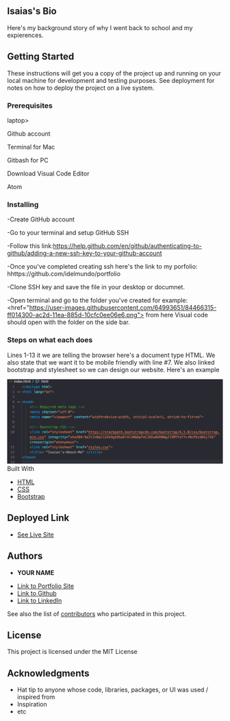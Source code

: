 ## Isaias's Bio 

<p>Here's my background story of why I went back to school and my expierences.</p>

## Getting Started

These instructions will get you a copy of the project up and running on your local machine for development and testing purposes. See deployment for notes on how to deploy the project on a live system.

### Prerequisites

<p>laptop></p>
<p>Github account</p>
<p>Terminal for Mac</p>
<p>Gitbash for PC</p>
<p>Download Visual Code Editor</p>
<p>Atom</p>

### Installing
-Create GitHub account

-Go to your terminal and setup GitHub SSH

-Follow this link:https://help.github.com/en/github/authenticating-to-github/adding-a-new-ssh-key-to-your-github-account

-Once you've completed creating ssh here's the link to my porfolio: hhttps://github.com/idelmundo/portfolio

-Clone SSH key and save the file in your desktop or documnet.

-Open terminal and go to the folder you've created for example: <href="https://user-images.githubusercontent.com/64993651/84466315-ff014300-ac2d-11ea-885d-10cfc0ee06e6.png"> from here Visual code should open with the folder on the side bar.

### Steps on what each does
<p>Lines 1-13 it we are telling the browser here's a document type HTML. We also state that we want it to be mobile friendly with line #7. We also linked bootstrap and stylesheet so we can design our website. Here's an example </p> <img src="Screenshot1.png" alt="Screenshot1> 

<br>
<p> Next lines 15-29 will be body following navbar. In here you can explore other tabs like About, Portfolio and Contact. In this code I've use the bootstrap nav bar to make things easier and just use a little but of css stylesheet to shift left and right of the page and locked it in place too. The navbars are all the same from each pages. Here's an example: </p>  <img src="screenshot2.png" alt="screenshot2>

<br>
<p> In following lines about me pg which we used bootstrap container to make a box,row and col to make it mobile friendly so when its can adop it. I was able to use float and the words to wrap on my image using stylesheet.css this will be in my stylesheet.css under index about me. </p> <img src="screenshot3.png" alt="screenshot3>

<br>
<p> Once you select Portfolio it will show you my hobbies and imgages heres where it gets tricky due to containers,row, col small-6 medium-6 and large6. They're 5 images total and the layout is 2,2 and 1 I've decided to pick 6 because it has to equal to 12 on each row. They were also suppose to change whena mobile devics or small monitor.<p> <img src="screenshot4.png" alt="screenshot4> 

<br>
<p> On the page Contact the layout I use is also from bootstrap called card/form-group in here youll see name, email and messages. This one was fairly simple since bootstrap had a layout and just had to modify a few things such as names,emails and messages. Also added a submit me button.</p> <img src="screenshot5.png" alt="screenshot5>  

<br>
<p> At the end of every pages you'll see a footer which is pretty basic called out footer and col-md.</p> <img src="screenshot6.png" alt="screenshot6>  

## Built With

* [HTML](https://developer.mozilla.org/en-US/docs/Web/HTML)
* [CSS](https://developer.mozilla.org/en-US/docs/Web/CSS)
* [Bootstrap](https://getbootstrap.com/)

## Deployed Link

* [See Live Site](#)


## Authors

* **YOUR NAME** 

- [Link to Portfolio Site](#)
- [Link to Github](https://github.com/)
- [Link to LinkedIn](https://www.linkedin.com/)

See also the list of [contributors](https://github.com/your/project/contributors) who participated in this project.

## License

This project is licensed under the MIT License 

## Acknowledgments

* Hat tip to anyone whose code, libraries, packages, or UI was used  / inspired from
* Inspiration
* etc
